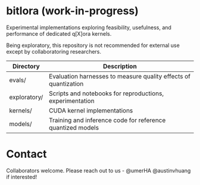 # bitlora (work-in-progress)

Experimental implementations exploring feasibility, usefulness, and performance of dedicated q[X]ora kernels.

Being exploratory, this repository is not recommended for external use except by collaboratoring researchers.

| Directory | Description |
| --------- | ------------|
| evals/    | Evaluation harnesses to measure quality effects of quantization |
| exploratory/ | Scripts and notebooks for reproductions, experimentation |
| kernels/ | CUDA kernel implementations |
| models/ | Training and inference code for reference quantized models |

# Contact

Collaborators welcome. Please reach out to us - @umerHA @austinvhuang if interested!

